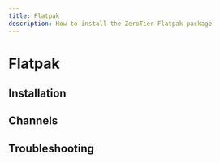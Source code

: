 ```yaml
---
title: Flatpak
description: How to install the ZeroTier Flatpak package
---
```


# Flatpak

## Installation

## Channels

## Troubleshooting
